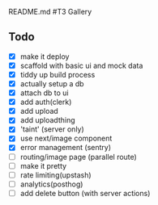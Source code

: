 README.md
#T3 Gallery

## Todo

- [x] make it deploy
- [x] scaffold with basic ui and mock data
- [x] tiddy up build process
- [x] actually setup a db
- [x] attach db to ui
- [x] add auth(clerk)
- [x] add upload
- [x] add uploadthing
- [x] 'taint' (server only)
- [x] use next/image component
- [x] error management (sentry)
- [ ] routing/image page (parallel route)
- [ ] make it pretty
- [ ] rate limiting(upstash)
- [ ] analytics(posthog)
- [ ] add delete button (with server actions)
